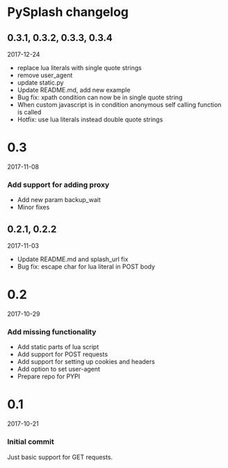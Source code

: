 # PySplash changelog

## 0.3.1, 0.3.2, 0.3.3, 0.3.4

2017-12-24

- replace lua literals with single quote strings
- remove user_agent
- update static.py
- Update README.md, add new example
- Bug fix: xpath condition can now be in single quote string
- When custom javascript is in condition anonymous self calling function is called
- Hotfix: use lua literals instead double quote strings

# 0.3

2017-11-08

### Add support for adding proxy

- Add new param backup_wait
- Minor fixes

## 0.2.1, 0.2.2

2017-11-03

- Update README.md and splash_url fix
- Bug fix: escape char for lua literal in POST body

# 0.2

2017-10-29

### Add missing functionality

- Add static parts of lua script
- Add support for POST requests
- Add support for setting up cookies and headers
- Add option to set user-agent
- Prepare repo for PYPI

# 0.1

2017-10-21

### Initial commit

Just basic support for GET requests.